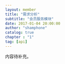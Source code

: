 ```yaml
---
layout: member  
title: "需求分析"  
subtitle: "会员服务模块"  
date: 2017-01-04 20:00:00  
author: "shamphone"  
catalog: true  
chapter : "1"
tag: [api]  
---
```


内容待补充。 
